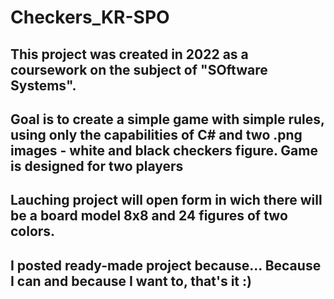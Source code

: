 # Checkers_KR-SPO

## This project was created in 2022 as a coursework on the subject of "SOftware Systems".

## Goal is to create a simple game with simple rules, using only the capabilities of C# and two .png images - white and black checkers figure. Game is designed for two players

## Lauching project will open form in wich there will be a board model 8x8 and 24 figures of two colors.

## I posted ready-made project because... Because I can and because I want to, that's it :)
